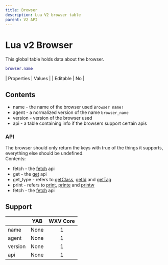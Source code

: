 ```yaml
---
title: Browser
description: Lua V2 browser table
parent: V2 API
---
```

# Lua v2 Browser

This global table holds data about the browser.

```lua
browser.name
```

| Properties | Values |
| Editable   | No     |

## Contents

- name - the name of the browser used `Browser name!`
- agent - a normalized version of the name `browser_name`
- version - version of the browser used
- api - a table containing info if the browsers support certain apis

### API

The browser should only return the keys with true of the things it supports, everything else should be undefined.\
Contents:

- fetch - the [fetch](fetch.md) api
- get - the [get](get.md) api
- get_type - refers to [getClass](getclass.md), [getId](getid.md) and [getTag](gettag.md)
- print - refers to [print](print.md), [printe](printe.md) and [printw](printw.md)
- fetch - the [fetch](fetch.md) api

## Support

|         | YAB                    | WXV Core            |
| ------- | :--------------------: | :-----------------: |
| name    | <span none>None</span> | <span full>1</span> |
| agent   | <span none>None</span> | <span full>1</span> |
| version | <span none>None</span> | <span full>1</span> |
| api     | <span none>None</span> | <span full>1</span> |

